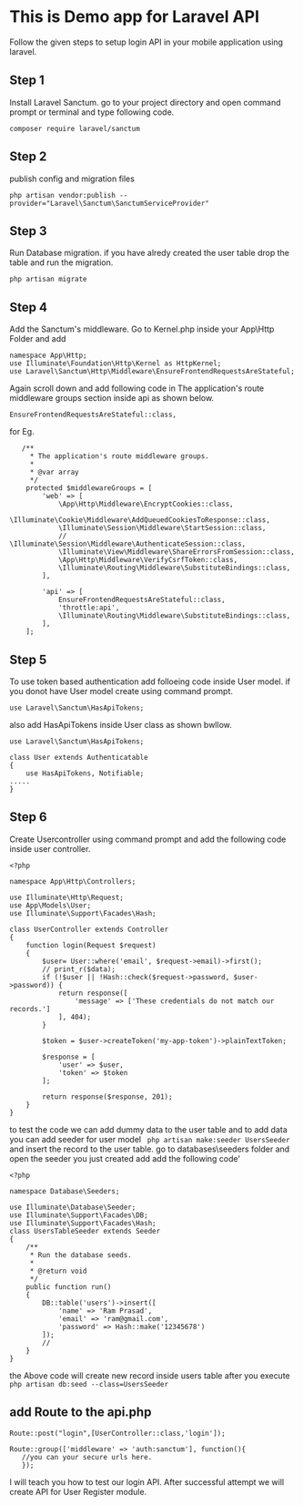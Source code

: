 # This is Demo app for Laravel API
Follow the given steps to setup login API in your mobile application using laravel.
## Step 1 
Install Laravel Sanctum.
go to your project directory and open command prompt or terminal and type following code.
~~~~
composer require laravel/sanctum
~~~~
## Step 2
publish config and migration files 
~~~~
php artisan vendor:publish --provider="Laravel\Sanctum\SanctumServiceProvider"
~~~~
## Step 3 
Run Database migration. if you have alredy created the user table drop the table and run the migration.
````
php artisan migrate
````
## Step 4 
Add the Sanctum's middleware. Go to Kernel.php inside your App\Http Folder and add 
````
namespace App\Http;
use Illuminate\Foundation\Http\Kernel as HttpKernel;
use Laravel\Sanctum\Http\Middleware\EnsureFrontendRequestsAreStateful;
````
Again scroll down and add following code in The application's route middleware groups section inside api as shown below.
````
EnsureFrontendRequestsAreStateful::class,
````
for Eg.
````
   /**
     * The application's route middleware groups.
     *
     * @var array
     */
    protected $middlewareGroups = [
        'web' => [
            \App\Http\Middleware\EncryptCookies::class,
            \Illuminate\Cookie\Middleware\AddQueuedCookiesToResponse::class,
            \Illuminate\Session\Middleware\StartSession::class,
            // \Illuminate\Session\Middleware\AuthenticateSession::class,
            \Illuminate\View\Middleware\ShareErrorsFromSession::class,
            \App\Http\Middleware\VerifyCsrfToken::class,
            \Illuminate\Routing\Middleware\SubstituteBindings::class,
        ],

        'api' => [
            EnsureFrontendRequestsAreStateful::class,
            'throttle:api',
            \Illuminate\Routing\Middleware\SubstituteBindings::class,
        ],
    ];
````
## Step 5
To use token based authentication add folloeing code inside User model. if you donot have User model create using command prompt.
````
use Laravel\Sanctum\HasApiTokens;
````
also add HasApiTokens inside User class as shown bwllow.
````
use Laravel\Sanctum\HasApiTokens;

class User extends Authenticatable
{
    use HasApiTokens, Notifiable;
.....
}
````
## Step 6
Create Usercontroller using command prompt and add the following code inside user controller. 
````
<?php

namespace App\Http\Controllers;

use Illuminate\Http\Request;
use App\Models\User;
use Illuminate\Support\Facades\Hash;

class UserController extends Controller
{
    function login(Request $request)
    {
        $user= User::where('email', $request->email)->first();
        // print_r($data);
        if (!$user || !Hash::check($request->password, $user->password)) {
            return response([
                'message' => ['These credentials do not match our records.']
            ], 404);
        }

        $token = $user->createToken('my-app-token')->plainTextToken;

        $response = [
            'user' => $user,
            'token' => $token
        ];

        return response($response, 201);
    }
}
````
to test the code we can add dummy data to the user table and to add data you can add seeder for user model ` php artisan make:seeder UsersSeeder` 
and insert the record to the user table.
go to databases\seeders folder and open the seeder you just created add add the following code'
````
<?php

namespace Database\Seeders;

use Illuminate\Database\Seeder;
use Illuminate\Support\Facades\DB;
use Illuminate\Support\Facades\Hash;
class UsersTableSeeder extends Seeder
{
    /**
     * Run the database seeds.
     *
     * @return void
     */
    public function run()
    {
        DB::table('users')->insert([
            'name' => 'Ram Prasad',
            'email' => 'ram@gmail.com',
            'password' => Hash::make('12345678')
        ]);
        //
    }
}
````
the Above code will create new record inside users table after you execute `php artisan db:seed --class=UsersSeeder
`
## add Route to the api.php
 ````
 Route::post("login",[UserController::class,'login']);
 ````
 ````
 Route::group(['middleware' => 'auth:sanctum'], function(){
    //you can your secure urls here.
    });
   ````
   I will teach you how to test our login API. After successful attempt we will create API for User Register module. 
   
